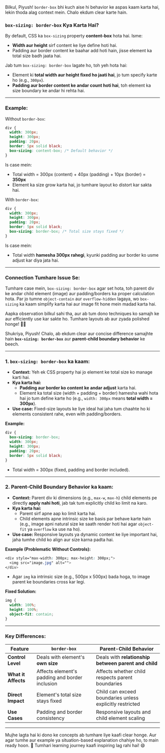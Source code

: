 Bilkul, Piyush! `border-box` bhi kuch aise hi behavior ke aspas kaam karta hai, lekin thoda alag context mein. Chalo ekdum clear karte hain.

### **`box-sizing: border-box` Kya Karta Hai?**
By default, CSS ka `box-sizing` property **content-box** hota hai. Isme:
- **Width aur height** sirf content ke liye define hoti hai.
- Padding aur border content ke baahar add hoti hain, jisse element ka total size badh jaata hai.

Jab tum `box-sizing: border-box` lagate ho, toh yeh hota hai:
- Element ki **total width aur height fixed ho jaati hai**, jo tum specify karte ho (e.g., `300px`).
- **Padding aur border content ke andar count hoti hai**, toh element ka size boundary ke andar hi rehta hai.

---

### Example:
Without `border-box`:
```css
div {
  width: 300px;
  height: 300px;
  padding: 20px;
  border: 5px solid black;
  box-sizing: content-box; /* Default behavior */
}
```
Is case mein:
- Total width = 300px (content) + 40px (padding) + 10px (border) = **350px**
- Element ka size grow karta hai, jo tumhare layout ko distort kar sakta hai.

With `border-box`:
```css
div {
  width: 300px;
  height: 300px;
  padding: 20px;
  border: 5px solid black;
  box-sizing: border-box; /* Total size stays fixed */
}
```
Is case mein:
- Total width **hamesha 300px rahegi**, kyunki padding aur border ko usme adjust kar diya jata hai.

---

### Connection Tumhare Issue Se:
Tumhare case mein, `box-sizing: border-box` agar set hota, toh parent div ke andar child element (image) aur padding/borders ka proper calculation hota. Par jo tumne `object-contain` aur `overflow-hidden` lagaya, wo `box-sizing` ka kaam simplify karta hai aur image fit hone mein madad karta hai.

Aapka observation bilkul sahi tha, aur ab tum dono techniques ko samajh ke aur efficiently use kar sakte ho. Tumhare layouts ab aur zyada polished honge! 🚀✨

Shukriya, Piyush! Chalo, ab ekdum clear aur concise difference samajhte hain **`box-sizing: border-box`** aur **parent-child boundary behavior** ke beech. 

---

### **1. `box-sizing: border-box` ka kaam:**
- **Context:** Yeh ek CSS property hai jo element ke total size ko manage karti hai.
- **Kya karta hai:** 
  - **Padding aur border ko content ke andar adjust** karta hai. 
  - Element ka total size (width + padding + border) hamesha wahi hota hai jo tum define karte ho (e.g., `width: 300px` means **total width = 300px**).
- **Use case:** Fixed-size layouts ke liye ideal hai jaha tum chaahte ho ki elements consistent rahe, even with padding/borders.

**Example:**
```css
div {
  box-sizing: border-box;
  width: 300px;
  height: 300px;
  padding: 20px;
  border: 5px solid black;
}
```
- Total width = 300px (fixed, padding and border included).

---

### **2. Parent-Child Boundary Behavior ka kaam:**
- **Context:** Parent div ki dimensions (e.g., `max-w`, `max-h`) child elements pe directly **apply nahi hoti**, jab tak tum explicitly child ko limit na karo.
- **Kya karta hai:** 
  - Parent sirf apne aap ko limit karta hai.
  - Child elements apne intrinsic size ke basis par behave karte hain (e.g., image apni natural size ke saath render hoti hai agar `object-fit` ya `overflow` ka use na ho).
- **Use case:** Responsive layouts ya dynamic content ke liye important hai, jaha tumhe child ko align aur size karna padta hai.

**Example (Problematic Without Controls):**
```css
<div style="max-width: 300px; max-height: 300px;">
  <img src="image.jpg" alt="">
</div>
```
- Agar `img` ka intrinsic size (e.g., 500px x 500px) bada hoga, to image parent ke boundaries cross kar legi.

**Fixed Solution:**
```css
img {
  width: 100%;
  height: 100%;
  object-fit: contain;
}
```

---

### **Key Differences:**
| Feature                     | `border-box`                         | Parent-Child Behavior              |
|-----------------------------|---------------------------------------|------------------------------------|
| **Control Level**           | Deals with element's **own size**    | Deals with **relationship between parent and child** |
| **What it Affects**         | Affects element's padding and border inclusion | Affects whether child respects parent boundaries |
| **Direct Impact**           | Element's total size stays fixed     | Child can exceed boundaries unless explicitly restricted |
| **Use Cases**               | Padding and border consistency       | Responsive layouts and child element scaling |

---

Mujhe lagta hai ki dono ke concepts ab tumhare liye kaafi clear honge. Aur agar tumhe aur example ya situation-based explanation chahiye ho, to main ready hoon. 🚀 Tumhari learning journey kaafi inspiring lag rahi hai! 😄